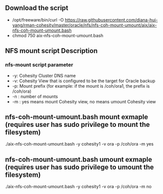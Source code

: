 ## Download the script

- /opt/freeware/bin/curl -O https://raw.githubusercontent.com/diana-hui-yang/rman-cohesity/master/oracle/nfs/nfs-coh-mount-umount/aix/aix-nfs-coh-mount-umount.bash
- chmod 750 aix-nfs-coh-mount-umount.bash

## NFS mount script Description
### nfs-mount script parameter

- -y: Cohesity Cluster DNS name
- -v: Cohesity View that is configured to be the target for Oracle backup
- -p: Mount prefix (for example: if the mount is /coh/ora1, the prefix is /coh/ora)
- -n : number of mounts
- -m : yes means mount Cohesity view, no means umount Cohesity view

## nfs-coh-mount-umount.bash mount exmaple (requires user has sudo privilege to mount the filesystem)
./aix-nfs-coh-mount-umount.bash -y cohesity1  -v ora -p /coh/ora -m yes

## nfs-coh-mount-umount.bash umount exmaple (requires user has sudo privilege to umount the filesystem)
./aix-nfs-coh-mount-umount.bash -y cohesity1  -v ora -p /coh/ora -m no

